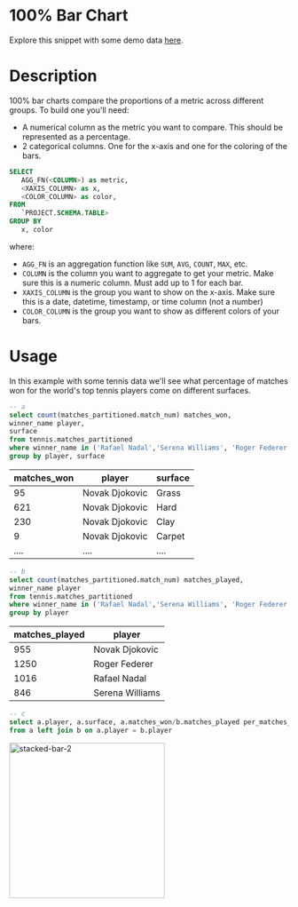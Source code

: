 # 100% Bar Chart
Explore this snippet with some demo data [here](https://count.co/n/C6BCLP94YLs?vm=e).



# Description
100% bar charts compare the proportions of a metric across different groups.
To build one you'll need: 
- A numerical column as the metric you want to compare. This should be represented as a percentage. 
- 2 categorical columns. One for the x-axis and one for the coloring of the bars. 

```sql
SELECT 
   AGG_FN(<COLUMN>) as metric,
   <XAXIS_COLUMN> as x,
   <COLOR_COLUMN> as color,
FROM 
   `PROJECT.SCHEMA.TABLE>
GROUP BY
   x, color
```
where: 
- `AGG_FN` is an aggregation function like `SUM`, `AVG`, `COUNT`, `MAX`, etc.
- `COLUMN` is the column you want to aggregate to get your metric. Make sure this is a numeric column. Must add up to 1 for each bar.
- `XAXIS_COLUMN` is the group you want to show on the x-axis. Make sure this is a date, datetime, timestamp, or time column (not a number)
- `COLOR_COLUMN` is the group you want to show as different colors of your bars. 
# Usage
In this example with some tennis data we'll see what percentage of matches won for the world's top tennis players come on different surfaces. 

```sql
-- a
select count(matches_partitioned.match_num) matches_won,
winner_name player, 
surface 
from tennis.matches_partitioned
where winner_name in ('Rafael Nadal','Serena Williams', 'Roger Federer','Novak Djokovic')
group by player, surface
```
|matches_won| player| surface|
|-----------|-------|--------|
|95| Novak Djokovic | Grass|
|621| Novak Djokovic | Hard |
|230 | Novak Djokovic | Clay|
|9 | Novak Djokovic | Carpet|
|....|....|....|

```sql
-- b
select count(matches_partitioned.match_num) matches_played,
winner_name player
from tennis.matches_partitioned
where winner_name in ('Rafael Nadal','Serena Williams', 'Roger Federer','Novak Djokovic')
group by player
```
|matches_played| player|
|-----------|-------|
|955| Novak Djokovic |
|1250| Roger Federer |
|1016 | Rafael Nadal |
|846 | Serena Williams | 

```sql
-- c
select a.player, a.surface, a.matches_won/b.matches_played per_matches_won
from a left join b on a.player = b.player
```
<img width="280" alt="stacked-bar-2" src="https://user-images.githubusercontent.com/42146708/124853380-a26c7680-df5a-11eb-9a32-f9276b8e7368.png">
